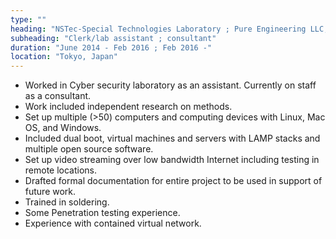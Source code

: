 ```yaml
---
type: ""
heading: "NSTec-Special Technologies Laboratory ; Pure Engineering LLC, consultant"
subheading: "Clerk/lab assistant ; consultant"
duration: "June 2014 - Feb 2016 ; Feb 2016 -"
location: "Tokyo, Japan"
---
```

- Worked in Cyber security laboratory as an assistant. Currently on staff as a consultant.
- Work included independent research on methods. 
- Set up multiple (>50) computers and computing devices with Linux, Mac OS, and Windows.
- Included dual boot, virtual machines and servers with LAMP stacks and multiple open source software. 
- Set up video streaming over low bandwidth Internet including testing in remote locations. 
- Drafted formal documentation for entire project to be used in support of future work. 
- Trained in soldering. 
- Some Penetration testing experience.  
- Experience with contained virtual network.
